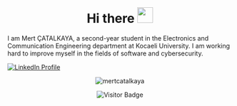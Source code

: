 # &nbsp;<h1 align="center">Hi there <img src="https://media.giphy.com/media/hvRJCLFzcasrR4ia7z/giphy.gif" width="35"></h1>


I am Mert ÇATALKAYA, a second-year student in the Electronics and Communication Engineering department at Kocaeli University.
I am working hard to improve myself in the fields of software and cybersecurity.

[![LinkedIn Profile](https://img.shields.io/badge/LinkedIn-0077B5?style=for-the-badge&logo=linkedin&logoColor=white)](https://www.linkedin.com/in/mertcatalkaya/)

<p align="center"> <img src="https://github-readme-stats.vercel.app/api?username=MertCatalkaya" alt="mertcatalkaya" /> </p>

<p align="center">
  <img src="https://visitor-badge.glitch.me/badge?page_id=MertCatalkaya" alt="Visitor Badge"/>
</p>




